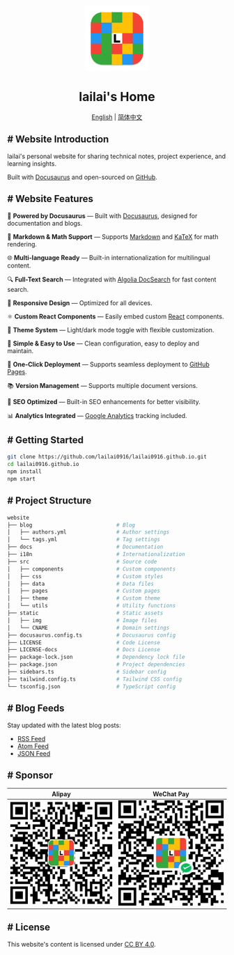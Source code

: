 <div align="center">
  <a href="https://lailai.one">
    <img src="static/img/logo.svg" width="150" height="150">
  </a>
  <h1>lailai's Home</h1>
  <p><a href="README.md">English</a> | <a href="README.zh-Hans.md">简体中文</a></p>
</div>

## # Website Introduction

lailai's personal website for sharing technical notes, project experience, and learning insights.

Built with [Docusaurus](https://docusaurus.io) and open-sourced on [GitHub](https://github.com/lailai0916/lailai0916.github.io).

## # Website Features

🦖 **Powered by Docusaurus** — Built with [Docusaurus](https://docusaurus.io), designed for documentation and blogs.

📝 **Markdown & Math Support** — Supports [Markdown](https://daringfireball.net/projects/markdown/) and [KaTeX](https://katex.org) for math rendering.

🌐 **Multi-language Ready** — Built-in internationalization for multilingual content.

🔍 **Full-Text Search** — Integrated with [Algolia DocSearch](https://docsearch.algolia.com) for fast content search.

📱 **Responsive Design** — Optimized for all devices.

⚛️ **Custom React Components** — Easily embed custom [React](https://react.dev) components.

🎨 **Theme System** — Light/dark mode toggle with flexible customization.

🌙 **Simple & Easy to Use** — Clean configuration, easy to deploy and maintain.

🚀 **One-Click Deployment** — Supports seamless deployment to [GitHub Pages](https://pages.github.com).

📚 **Version Management** — Supports multiple document versions.

💯 **SEO Optimized** — Built-in SEO enhancements for better visibility.

📊 **Analytics Integrated** — [Google Analytics](https://analytics.google.com) tracking included.

## # Getting Started

```bash
git clone https://github.com/lailai0916/lailai0916.github.io.git
cd lailai0916.github.io
npm install
npm start
```

## # Project Structure

```bash
website
├── blog                           # Blog
│   ├── authors.yml                # Author settings
│   └── tags.yml                   # Tag settings
├── docs                           # Documentation
├── i18n                           # Internationalization
├── src                            # Source code
│   ├── components                 # Custom components
│   ├── css                        # Custom styles
│   ├── data                       # Data files
│   ├── pages                      # Custom pages
│   ├── theme                      # Custom theme
│   └── utils                      # Utility functions
├── static                         # Static assets
│   ├── img                        # Image files
│   └── CNAME                      # Domain settings
├── docusaurus.config.ts           # Docusaurus config
├── LICENSE                        # Code License
├── LICENSE-docs                   # Docs License
├── package-lock.json              # Dependency lock file
├── package.json                   # Project dependencies
├── sidebars.ts                    # Sidebar config
├── tailwind.config.ts             # Tailwind CSS config
└── tsconfig.json                  # TypeScript config
```

## # Blog Feeds

Stay updated with the latest blog posts:

- [RSS Feed](https://lailai.one/blog/rss.xml)
- [Atom Feed](https://lailai.one/blog/atom.xml)
- [JSON Feed](https://lailai.one/blog/feed.json)

## # Sponsor

|               Alipay               |             WeChat Pay             |
| :--------------------------------: | :--------------------------------: |
| ![](static/img/sponsor/alipay.svg) | ![](static/img/sponsor/wechat.svg) |

## # License

This website's content is licensed under [CC BY 4.0](LICENSE-docs).
